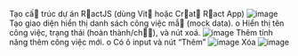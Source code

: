Tạo cấ trúc dự án RactJS (dùng Vit hoặc Crat Ract App)
![image](https://github.com/user-attachments/assets/a8fc36d1-652a-4801-9306-bc5328199b8a)
Tạo giao diện hiển thị danh sách công việc mẫ (mock data).
o Hiển thị tên công việc, trạng thái (hoàn thành/ch), và nút xoá.
![image](https://github.com/user-attachments/assets/048fcc18-8c80-4849-bf6f-58d5c3961780)
Thêm tính năng thêm công việc mới.
o Có ô input và nút “Thêm”
![image](https://github.com/user-attachments/assets/0fa6abdf-f89b-442e-8071-acaafc171f4a)
Xóa
![image](https://github.com/user-attachments/assets/9db36988-45f5-47cb-8409-233723fc7feb)



